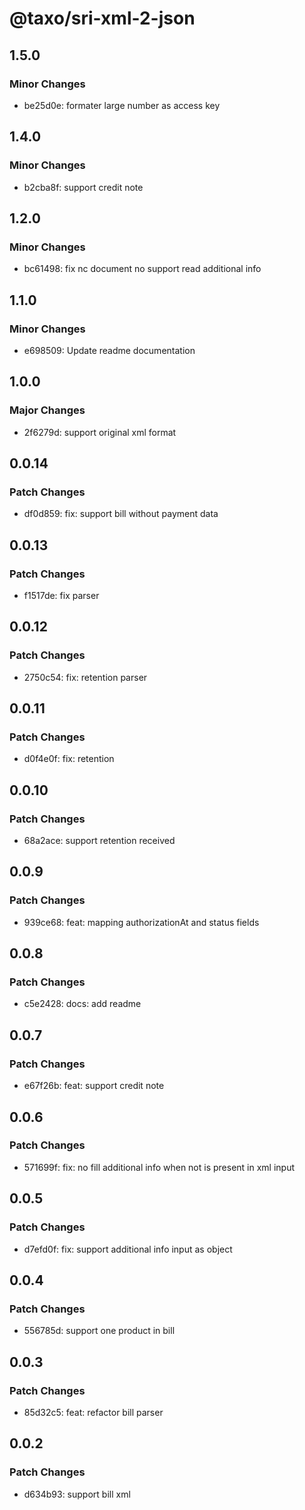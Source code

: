 # @taxo/sri-xml-2-json

## 1.5.0

### Minor Changes

- be25d0e: formater large number as access key

## 1.4.0

### Minor Changes

- b2cba8f: support credit note

## 1.2.0

### Minor Changes

- bc61498: fix nc document no support read additional info

## 1.1.0

### Minor Changes

- e698509: Update readme documentation

## 1.0.0

### Major Changes

- 2f6279d: support original xml format

## 0.0.14

### Patch Changes

- df0d859: fix: support bill without payment data

## 0.0.13

### Patch Changes

- f1517de: fix parser

## 0.0.12

### Patch Changes

- 2750c54: fix: retention parser

## 0.0.11

### Patch Changes

- d0f4e0f: fix: retention

## 0.0.10

### Patch Changes

- 68a2ace: support retention received

## 0.0.9

### Patch Changes

- 939ce68: feat: mapping authorizationAt and status fields

## 0.0.8

### Patch Changes

- c5e2428: docs: add readme

## 0.0.7

### Patch Changes

- e67f26b: feat: support credit note

## 0.0.6

### Patch Changes

- 571699f: fix: no fill additional info when not is present in xml input

## 0.0.5

### Patch Changes

- d7efd0f: fix: support additional info input as object

## 0.0.4

### Patch Changes

- 556785d: support one product in bill

## 0.0.3

### Patch Changes

- 85d32c5: feat: refactor bill parser

## 0.0.2

### Patch Changes

- d634b93: support bill xml
